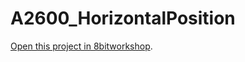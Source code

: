 A2600_HorizontalPosition
=====

[Open this project in 8bitworkshop](http://8bitworkshop.com/redir.html?platform=vcs&githubURL=https%3A%2F%2Fgithub.com%2FMarkeMark%2FA2600_HorizontalPosition&file=HorizontalPosition.a).
